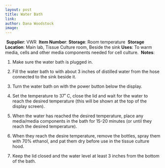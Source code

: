 ```yaml
---
layout: post 
title: Water Bath 
link: 
author: Dana Woodstock
image: 
---
```

​
**Supplier**: VWR
​
**Item Number**:
​
**Storage**: Room temperature
​
**Storage Location**: Main lab, Tissue Culture room, Beside the sink
​
**Uses**: To warm media, cells and other media components needed for cell culture. 
​
**Notes**: 

1. Make sure the water bath is plugged in. 

2. Fill the water bath to with about 3 inches of distilled water from the hose connected to the sink beside it. 
		   
3. Turn the water bath on with the power button below the display. 
		   
4. Set the temperature to 37˚ C, close the lid and wait for the water to reach the desired temperature (this will be shown at the top of the display screen). 
		   
5. When the water has reached the desired temperature, place any media/media components in the bath for 15-20 minutes (or until they reach the desired temperature).
		   
6. When they reach the desire temperature, remove the bottles, spray them with 70% ethanol, and pat them dry before use in the tissue culture hood. 
		   
7. Keep the lid closed and the water level at least 3 inches from the bottom of the bath. 
